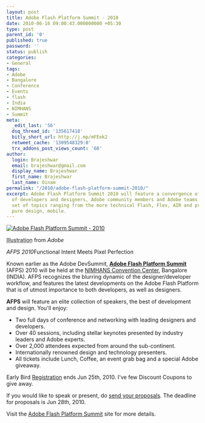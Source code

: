 ```yaml
---
layout: post
title: Adobe Flash Platform Summit - 2010
date: 2010-06-16 09:00:43.000000000 +05:30
type: post
parent_id: '0'
published: true
password: ''
status: publish
categories:
- General
tags:
- Adobe
- Bangalore
- Conference
- Events
- flash
- India
- NIMHANS
- Summit
meta:
  _edit_last: '56'
  dsq_thread_id: '135617418'
  bitly_short_url: http://j.mp/mFEek2
  retweet_cache: '1309548329:0'
  trx_addons_post_views_count: '60'
author:
  login: Brajeshwar
  email: brajeshwar@gmail.com
  display_name: Brajeshwar
  first_name: Brajeshwar
  last_name: Oinam
permalink: "/2010/adobe-flash-platform-summit-2010/"
excerpt: Adobe Flash Platform Summit 2010 will feature a convergence of thousands
  of developers and designers, Adobe community members and Adobe teams, a diverse
  set of topics ranging from the more technical Flash, Flex, AIR and processing to
  pure design, mobile.
---
```

<div class="figure"><a href="http://www.adobesummit.com/"><img src="{{ site.baseurl }}/assets/2010/06/afps-2010.jpg" alt="Adobe Flash Platform Summit - 2010" /></a>
<p class="credit"><abbr class="type" title="Photograph">Illustration</abbr> from <cite>Adobe</cite></p>
<p class="caption"><em class="title"><span class="caps">AFPS</span> 2010</em>Functional Intent Meets Pixel Perfection</p>
</div>
<p><!--more--></p>
<p>Known earlier as the Adobe DevSummit, <strong><a href="http://www.adobesummit.com/">Adobe Flash Platform Summit</a></strong> (AFPS) 2010 will be held at the <a href="http://maps.google.com/maps?f=q&amp;source=s_q&amp;hl=en&amp;geocode=&amp;q=Nimhans+convention+center&amp;sll=19.017656,72.856178&amp;sspn=0.763414,1.292267&amp;ie=UTF8&amp;hq=Nimhans+convention+center&amp;hnear=&amp;radius=15000&amp;ll=12.937896,77.599697&amp;spn=0.049187,0.080767&amp;z=14&amp;iwloc=A">NIMHANS Convention Center</a>, Bangalore (INDIA). AFPS recognizes the blurring dynamic of the designer/developer workflow, and features the latest developments on the Adobe Flash Platform that is of utmost importance to both developers, as well as designers.</p>
<p><strong>AFPS</strong> will feature an elite collection of speakers, the best of development and design. You'll enjoy:</p>
<ul>
<li>Two full days of conference and networking with leading designers and developers.</li>
<li>Over 40 sessions, including stellar keynotes presented by industry leaders and Adobe experts.</li>
<li>Over 2,000 attendees expected from around the sub-continent.</li>
<li>Internationally renowned design and technology presenters.</li>
<li>All tickets include Lunch, Coffee, an event grab bag and a special Adobe giveaway.</li>
</ul>
<p>Early Bird <a href="http://www.developermarch.com/adobesummit/registration.html">Registration</a> ends Jun 25th, 2010. I've few Discount Coupons to give away.</p>
<p>If you would like to speak or present, do <a href="http://www.developermarch.com/adobesummit/callforproposal.html">send your proposals</a>. The deadline for proposals is Jun 28th, 2010.</p>
<p>Visit the <a href="http://www.adobesummit.com/">Adobe Flash Platform Summit</a> site for more details.</p>
